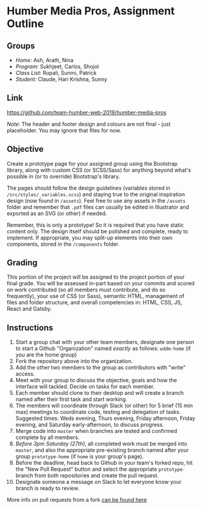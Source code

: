 # Humber Media Pros, Assignment Outline

## Groups
- *Home:* Ash, Arath, Nina
- *Program:* Sukhjeet, Carlos, Shojol
- *Class List:* Rupali, Sunmi, Patrick
- *Student:* Claude, Hari Krishna, Sunny

## Link
https://github.com/team-humber-web-2019/humber-media-pros

*Note*: The header and footer design and colours are not final - just placeholder. You may ignore that files for now.

## Objective
Create a prototype page for your assigned group using the Bootstrap library, along with custom CSS (or SCSS/Sass) for anything beyond what's possible in (or to override) Bootstrap's library. 

The pages should follow the design guidelines (variables stored in `/src/styles/_variables.scss`) and staying true to the original inspiration design (now found in `/assets`). Feel free to use any assets in the `/assets` folder and remember that `.pdf` files can usually be edited in Illustrator and exported as an SVG (or other) if needed.

Remember, this is only a prototype! So it is required that you have static content only. The design itself should be polished and complete, ready to implement. If appropriate, you may split-up elements into their own components, stored in the `/components` folder.

## Grading
This portion of the project will be assigned to the project portion of your final grade. You will be assessed in-part based on your commits and scored on work contributed (so all members must contribute, and do so frequently), your use of CSS (or Sass), semantic HTML, management of files and folder structure, and overall competencies in: HTML, CSS, JS, React and Gatsby.

## Instructions
1. Start a group chat with your other team members, designate one person to start a Github "Organization" named _exactly_ as follows: `wddm-home` (if you are the home group)
2. Fork the repository above into the organization.
3. Add the other two members to the group as contributors with "write" access.
4. Meet with your group to discuss the objective, goals and how the interface will tackled. Decide on tasks for each member.
5. Each member should clone to their desktop and will create a branch named after their first task and start working. 
6. The members will coordinate through Slack (or other) for 5 brief (15 min max) meetings to coordinate code, testing and delegation of tasks. Suggested times: Weds evening, Thurs evening, Friday afternoon, Friday evening, and Saturday early-afternoon, to discuss progress.
7. Merge code into `master` when branches are tested and confirmed complete by all members.
8. *Before 3pm Saturday (27th)*, all completed work must be merged into `master`, and also the appropriate pre-existing branch named after your group `prototype-home` (if `home` is your group's page).
9. Before the deadline, head back to Github in your team's forked repo, hit the "New Pull Request" button and select the appropriate `prototype-` branch from both repositories and create the pull request.
10. Designate someone a message on Slack to let everyone know your branch is ready to review.

More info on pull requests from a fork [can be found here](https://help.github.com/en/articles/creating-a-pull-request-from-a-fork)
